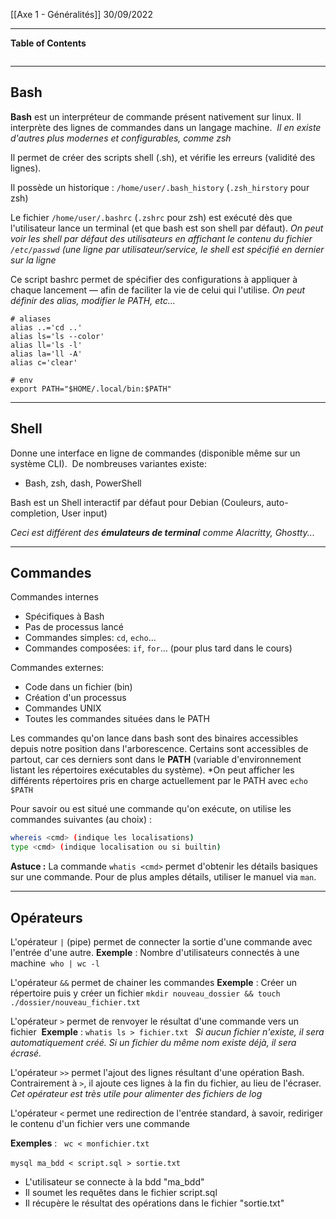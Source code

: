 [[Axe 1 - Généralités]]
30/09/2022
****
**Table of Contents**
```table-of-contents
```

****
## Bash

**Bash** est un interpréteur de commande présent nativement sur linux. Il interprète des lignes de commandes dans un langage machine. 
	*Il en existe d'autres plus modernes et configurables, comme zsh*

Il permet de créer des scripts shell (.sh), et vérifie les erreurs (validité des lignes).


Il possède un historique :
`/home/user/.bash_history` (`.zsh_hirstory` pour zsh)

Le fichier `/home/user/.bashrc` (`.zshrc` pour zsh) est exécuté dès que l'utilisateur lance un terminal (et que bash est son shell par défaut).
	*On peut voir les shell par défaut des utilisateurs en affichant le contenu du fichier `/etc/passwd` (une ligne par utilisateur/service, le shell est spécifié en dernier sur la ligne*

Ce script bashrc permet de spécifier des configurations à appliquer à chaque lancement — afin de faciliter la vie de celui qui l'utilise.
	*On peut définir des alias, modifier le PATH, etc...*
```
# aliases
alias ..='cd ..'
alias ls='ls --color'
alias ll='ls -l'
alias la='ll -A'
alias c='clear'

# env
export PATH="$HOME/.local/bin:$PATH"
```


****
## Shell

Donne une interface en ligne de commandes (disponible même sur un système CLI). 
De nombreuses variantes existe: 
- Bash, zsh, dash, PowerShell 

Bash est un Shell interactif par défaut pour Debian (Couleurs, auto-completion, User input)


*Ceci est différent des **émulateurs de terminal** comme Alacritty, Ghostty...*


****
## Commandes

Commandes internes
- Spécifiques à Bash 
- Pas de processus lancé 
- Commandes simples: `cd`, `echo`… 
- Commandes composées: `if`, `for`… (pour plus tard dans le cours)

Commandes externes: 
- Code dans un fichier (bin) 
- Création d'un processus 
- Commandes UNIX 
- Toutes les commandes situées dans le PATH 


Les commandes qu'on lance dans bash sont des binaires accessibles depuis notre position dans l'arborescence. Certains sont accessibles de partout, car ces derniers sont dans le **PATH** (variable d'environnement listant les répertoires exécutables du système).
	*On peut afficher les différents répertoires pris en charge actuellement par le PATH avec `echo $PATH`

Pour savoir ou est situé une commande qu'on exécute, on utilise les commandes suivantes (au choix) :
```bash
whereis <cmd> (indique les localisations)
type <cmd> (indique localisation ou si builtin)
```


**Astuce :** La commande `whatis <cmd>` permet d'obtenir les détails basiques sur une commande. Pour de plus amples détails, utiliser le manuel via `man`.


****
## Opérateurs

L'opérateur `|` (pipe) permet de connecter la sortie d'une commande avec l'entrée d'une autre.
**Exemple** : Nombre d'utilisateurs connectés à une machine 
`who | wc -l`


L'opérateur `&&` permet de chainer les commandes
**Exemple** : Créer un répertoire puis y créer un fichier
`mkdir nouveau_dossier && touch ./dossier/nouveau_fichier.txt`


L'opérateur `>` permet de renvoyer le résultat d'une commande vers un fichier 
**Exemple** : `whatis ls > fichier.txt `
	*Si aucun fichier n'existe, il sera automatiquement créé.
	Si un fichier du même nom existe déjà, il sera écrasé.*


L'opérateur `>>` permet l'ajout des lignes résultant d'une opération Bash. Contrairement à `>`, il ajoute ces lignes à la fin du fichier, au lieu de l'écraser. 
	*Cet opérateur est très utile pour alimenter des fichiers de log*


L'opérateur `<` permet une redirection de l'entrée standard, à savoir, rediriger le contenu d'un fichier vers une commande 

**Exemples** :  
`wc < monfichier.txt` 

`mysql ma_bdd < script.sql > sortie.txt` 
- L'utilisateur se connecte à la bdd "ma_bdd" 
- Il soumet les requêtes dans le fichier script.sql 
- Il récupère le résultat des opérations dans le fichier "sortie.txt"

